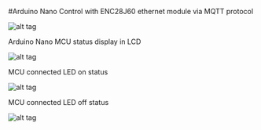 #Arduino Nano Control with ENC28J60 ethernet module via MQTT protocol

![alt tag](https://github.com/zuhryfayesz/Zuhry-MQTT-IoT/blob/master/LCD%20MQTT%20Arduino%20Nano.PNG)

Arduino Nano MCU status display in LCD

![alt tag](https://github.com/zuhryfayesz/Zuhry-MQTT-IoT/blob/master/mcu%20status.jpg)

MCU connected LED on status

![alt tag](https://github.com/zuhryfayesz/Zuhry-MQTT-IoT/blob/master/LED%20On.jpg)

MCU connected LED off status

![alt tag](https://github.com/zuhryfayesz/Zuhry-MQTT-IoT/blob/master/LED%20Off.jpg)

